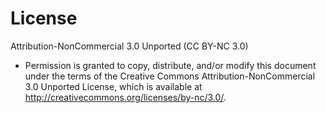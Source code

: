 # License

Attribution-NonCommercial 3.0 Unported (CC BY-NC 3.0)
*   Permission is granted to copy, distribute, and/or modify this document under the terms of the Creative Commons Attribution-NonCommercial 3.0
    Unported License, which is available at http://creativecommons.org/licenses/by-nc/3.0/.
 
